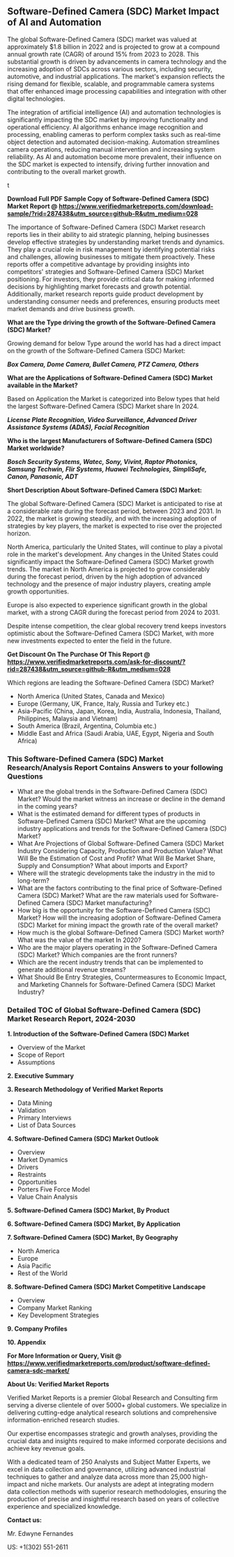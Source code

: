 <h2>Software-Defined Camera (SDC) Market Impact of AI and Automation</h2><p>The global Software-Defined Camera (SDC) market was valued at approximately $1.8 billion in 2022 and is projected to grow at a compound annual growth rate (CAGR) of around 15% from 2023 to 2028. This substantial growth is driven by advancements in camera technology and the increasing adoption of SDCs across various sectors, including security, automotive, and industrial applications. The market's expansion reflects the rising demand for flexible, scalable, and programmable camera systems that offer enhanced image processing capabilities and integration with other digital technologies.</p><p>The integration of artificial intelligence (AI) and automation technologies is significantly impacting the SDC market by improving functionality and operational efficiency. AI algorithms enhance image recognition and processing, enabling cameras to perform complex tasks such as real-time object detection and automated decision-making. Automation streamlines camera operations, reducing manual intervention and increasing system reliability. As AI and automation become more prevalent, their influence on the SDC market is expected to intensify, driving further innovation and contributing to the overall market growth.</p>t</p><p id="" class=""><strong>Download Full PDF Sample Copy of Software-Defined Camera (SDC) Market Report @ <a href="https://www.verifiedmarketreports.com/download-sample/?rid=287438&utm_source=github-R&utm_medium=028" target="_blank">https://www.verifiedmarketreports.com/download-sample/?rid=287438&utm_source=github-R&utm_medium=028</a></strong></p><p>The importance of&nbsp;Software-Defined Camera (SDC) Market research reports lies in their ability to aid strategic planning, helping businesses develop effective strategies by understanding market trends and dynamics. They play a crucial role in risk management by identifying potential risks and challenges, allowing businesses to mitigate them proactively. These reports offer a competitive advantage by providing insights into competitors' strategies and Software-Defined Camera (SDC) Market positioning. For investors, they provide critical data for making informed decisions by highlighting market forecasts and growth potential. Additionally, market research reports guide product development by understanding consumer needs and preferences, ensuring products meet market demands and drive business growth.</p><p><strong>What are the&nbsp;Type driving the growth of the Software-Defined Camera (SDC) Market?</strong></p><p id="" class="">Growing demand for below Type around the world has had a direct impact on the growth of the Software-Defined Camera (SDC) Market:</p><em><strong>Box Camera, Dome Camera, Bullet Camera, PTZ Camera, Others</strong></em></p><strong>What are the&nbsp;Applications&nbsp;of Software-Defined Camera (SDC) Market available in the Market?</strong></p><p id="" class="">Based on Application the Market is categorized into Below types that held the largest Software-Defined Camera (SDC) Market share In 2024.</p><em><strong>License Plate Recognition, Video Surveillance, Advanced Driver Assistance Systems (ADAS), Facial Recognition</strong></em></p><strong>Who is the largest Manufacturers of Software-Defined Camera (SDC) Market worldwide?</strong></p><p><em><strong>Bosch Security Systems, Watec, Sony, Vivint, Raptor Photonics, Samsung Techwin, Flir Systems, Huawei Technologies, SimpliSafe, Canon, Panasonic, ADT</strong></em></p><p id="" class=""><strong>Short Description About Software-Defined Camera (SDC) Market:</strong></p><p>The global Software-Defined Camera (SDC) Market is anticipated to rise at a considerable rate during the forecast period, between 2023 and 2031. In 2022, the market is growing steadily, and with the increasing adoption of strategies by key players, the market is expected to rise over the projected horizon.</p><p>North America, particularly the United States, will continue to play a pivotal role in the market's development. Any changes in the United States could significantly impact the Software-Defined Camera (SDC) Market growth trends. The market in North America is projected to grow considerably during the forecast period, driven by the high adoption of advanced technology and the presence of major industry players, creating ample growth opportunities.</p><p>Europe is also expected to experience significant growth in the global market, with a strong CAGR during the forecast period from 2024 to 2031.</p><p>Despite intense competition, the clear global recovery trend keeps investors optimistic about the Software-Defined Camera (SDC) Market, with more new investments expected to enter the field in the future.</p><p id="" class=""><strong>Get Discount On The Purchase Of This Report @ <a href="https://www.verifiedmarketreports.com/ask-for-discount/?rid=287438&utm_source=github-R&utm_medium=028" target="_blank">https://www.verifiedmarketreports.com/ask-for-discount/?rid=287438&utm_source=github-R&utm_medium=028</a></strong></p>Which regions are leading the Software-Defined Camera (SDC) Market?</p><ul><li>North America (United States, Canada and Mexico)</li><li>Europe (Germany, UK, France, Italy, Russia and Turkey etc.)</li><li>Asia-Pacific (China, Japan, Korea, India, Australia, Indonesia, Thailand, Philippines, Malaysia and Vietnam)</li><li>South America (Brazil, Argentina, Columbia etc.)</li><li>Middle East and Africa (Saudi Arabia, UAE, Egypt, Nigeria and South Africa)</li></ul><h3 id="" class="">This Software-Defined Camera (SDC) Market Research/Analysis Report Contains Answers to your following Questions</h3><ul><li>What are the global trends in the Software-Defined Camera (SDC) Market? Would the market witness an increase or decline in the demand in the coming years?</li><li>What is the estimated demand for different types of products in Software-Defined Camera (SDC) Market? What are the upcoming industry applications and trends for the Software-Defined Camera (SDC) Market?</li><li>What Are Projections of Global Software-Defined Camera (SDC) Market Industry Considering Capacity, Production and Production Value? What Will Be the Estimation of Cost and Profit? What Will Be Market Share, Supply and Consumption? What about imports and Export?</li><li>Where will the strategic developments take the industry in the mid to long-term?</li><li>What are the factors contributing to the final price of Software-Defined Camera (SDC) Market? What are the raw materials used for Software-Defined Camera (SDC) Market manufacturing?</li><li>How big is the opportunity for the Software-Defined Camera (SDC) Market? How will the increasing adoption of Software-Defined Camera (SDC) Market for mining impact the growth rate of the overall market?</li><li>How much is the global Software-Defined Camera (SDC) Market worth? What was the value of the market In 2020?</li><li>Who are the major players operating in the Software-Defined Camera (SDC) Market? Which companies are the front runners?</li><li>Which are the recent industry trends that can be implemented to generate additional revenue streams?</li><li>What Should Be Entry Strategies, Countermeasures to Economic Impact, and Marketing Channels for Software-Defined Camera (SDC) Market Industry?</li></ul><h3 id="" class="">Detailed TOC of Global Software-Defined Camera (SDC) Market Research Report, 2024-2030</h3><p id="" class=""><strong>1. Introduction of the Software-Defined Camera (SDC) Market</strong></p><ul><li>Overview of the Market</li><li>Scope of Report</li><li>Assumptions</li></ul><p id="" class=""><strong>2. Executive Summary</strong></p><p id="" class=""><strong>3. Research Methodology of Verified Market Reports</strong></p><ul><li>Data Mining</li><li>Validation</li><li>Primary Interviews</li><li>List of Data Sources</li></ul><p id="" class=""><strong>4. Software-Defined Camera (SDC) Market Outlook</strong></p><ul><li>Overview</li><li>Market Dynamics</li><li>Drivers</li><li>Restraints</li><li>Opportunities</li><li>Porters Five Force Model</li><li>Value Chain Analysis</li></ul><p id="" class=""><strong>5. Software-Defined Camera (SDC) Market, By Product</strong></p><p id="" class=""><strong>6. Software-Defined Camera (SDC) Market, By Application</strong></p><p id="" class=""><strong>7. Software-Defined Camera (SDC) Market, By Geography</strong></p><ul><li>North America</li><li>Europe</li><li>Asia Pacific</li><li>Rest of the World</li></ul><p id="" class=""><strong>8. Software-Defined Camera (SDC) Market Competitive Landscape</strong></p><ul><li>Overview</li><li>Company Market Ranking</li><li>Key Development Strategies</li></ul><p id="" class=""><strong>9. Company Profiles</strong></p><p id="" class=""><strong>10. Appendix</strong></p><p id="" class=""><strong>For More Information or Query, Visit @ <a href="https://www.verifiedmarketreports.com/product/software-defined-camera-sdc-market/" target="_blank">https://www.verifiedmarketreports.com/product/software-defined-camera-sdc-market/</a></strong></p><p id="" class=""><strong>About Us: Verified Market Reports</strong></p><p id="" class="">Verified Market Reports is a premier Global Research and Consulting firm serving a diverse clientele of over 5000+ global customers. We specialize in delivering cutting-edge analytical research solutions and comprehensive information-enriched research studies.</p><p id="" class="">Our expertise encompasses strategic and growth analyses, providing the crucial data and insights required to make informed corporate decisions and achieve key revenue goals.</p><p id="" class="">With a dedicated team of 250 Analysts and Subject Matter Experts, we excel in data collection and governance, utilizing advanced industrial techniques to gather and analyze data across more than 25,000 high-impact and niche markets. Our analysts are adept at integrating modern data collection methods with superior research methodologies, ensuring the production of precise and insightful research based on years of collective experience and specialized knowledge.</p><p id="" class=""><strong>Contact us:</strong></p><p id="" class="">Mr. Edwyne Fernandes</p><p id="" class="">US: +1(302) 551-2611</p>